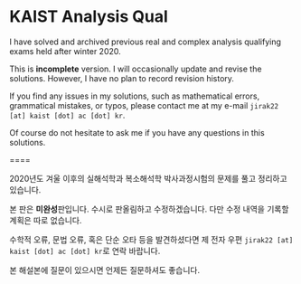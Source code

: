 # KAIST Analysis Qual

I have solved and archived previous real and complex analysis qualifying exams held after winter 2020. 

This is **incomplete** version. I will occasionally update and revise the solutions. However, I have no plan to record revision history.

If you find any issues in my solutions, such as mathematical errors, grammatical mistakes, or typos, please contact me at my e-mail `jirak22 [at] kaist [dot] ac [dot] kr`.

Of course do not hesitate to ask me if you have any questions in this solutions.

====

2020년도 겨울 이후의 실해석학과 복소해석학 박사과정시험의 문제를 풀고 정리하고 있습니다. 

본 판은 **미완성**판입니다. 수시로 판올림하고 수정하겠습니다. 다만 수정 내역을 기록할 계획은 따로 없습니다.

수학적 오류, 문법 오류, 혹은 단순 오타 등을 발견하셨다면 제 전자 우편 `jirak22 [at] kaist [dot] ac [dot] kr`로 연락 바랍니다.

본 해설본에 질문이 있으시면 언제든 질문하셔도 좋습니다.
